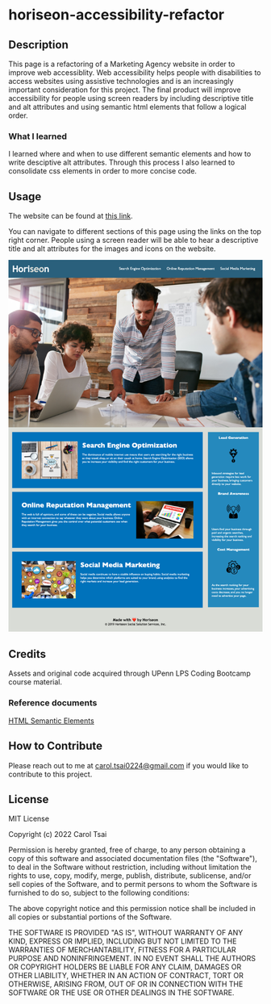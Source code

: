 # horiseon-accessibility-refactor

## Description

This page is a refactoring of a Marketing Agency website in order to improve web accessiblity. Web accessibility helps people with disabilities to access websites using assistive technologies and is an increasingly important consideration for this project. The final product will improve accessibility for people using screen readers by including descriptive title and alt attributes and using semantic html elements that follow a logical order. 

### What I learned
I learned where and when to use different semantic elements and how to write desciptive alt attributes. Through this process I also learned to consolidate css elements in order to more concise code.

## Usage

The website can be found at [this link](https://carol-tsai.github.io/horiseon-accessibility-refactor/).

You can navigate to different sections of this page using the links on the top right corner. People using a screen reader will be able to hear a descriptive title and alt attributes for the images and icons on the website.

![Screenshot of website](assets/images/screenshot.png)

## Credits

Assets and original code acquired through UPenn LPS Coding Bootcamp course material.

### Reference documents
[HTML Semantic Elements](https://www.w3schools.com/html/html5_semantic_elements.asp)

## How to Contribute
Please reach out to me at carol.tsai0224@gmail.com if you would like to contribute to this project.


## License

MIT License

Copyright (c) 2022 Carol Tsai

Permission is hereby granted, free of charge, to any person obtaining a copy
of this software and associated documentation files (the "Software"), to deal
in the Software without restriction, including without limitation the rights
to use, copy, modify, merge, publish, distribute, sublicense, and/or sell
copies of the Software, and to permit persons to whom the Software is
furnished to do so, subject to the following conditions:

The above copyright notice and this permission notice shall be included in all
copies or substantial portions of the Software.

THE SOFTWARE IS PROVIDED "AS IS", WITHOUT WARRANTY OF ANY KIND, EXPRESS OR
IMPLIED, INCLUDING BUT NOT LIMITED TO THE WARRANTIES OF MERCHANTABILITY,
FITNESS FOR A PARTICULAR PURPOSE AND NONINFRINGEMENT. IN NO EVENT SHALL THE
AUTHORS OR COPYRIGHT HOLDERS BE LIABLE FOR ANY CLAIM, DAMAGES OR OTHER
LIABILITY, WHETHER IN AN ACTION OF CONTRACT, TORT OR OTHERWISE, ARISING FROM,
OUT OF OR IN CONNECTION WITH THE SOFTWARE OR THE USE OR OTHER DEALINGS IN THE
SOFTWARE.
